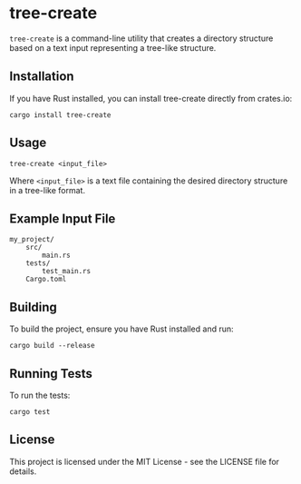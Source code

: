 # tree-create

   `tree-create` is a command-line utility that creates a directory structure based on a text input representing a tree-like structure.
    
   ## Installation

   If you have Rust installed, you can install tree-create directly from crates.io:

   ```
   cargo install tree-create
   ```

   ## Usage

   ```
   tree-create <input_file>
   ```

   Where `<input_file>` is a text file containing the desired directory structure in a tree-like format.

   ## Example Input File

   ```
   my_project/
       src/
           main.rs
       tests/
           test_main.rs
       Cargo.toml
   ```

   ## Building

   To build the project, ensure you have Rust installed and run:

   ```
   cargo build --release
   ```

   ## Running Tests

   To run the tests:

   ```
   cargo test
   ```

   ## License

   This project is licensed under the MIT License - see the LICENSE file for details.
